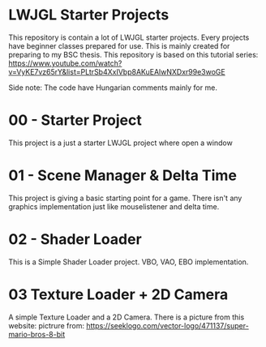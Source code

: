 # LWJGL Starter Projects

This repository is contain a lot of LWJGL starter projects. Every projects have beginner classes prepared for use. This is mainly created for preparing to my BSC thesis. This repository is based on this tutorial series: https://www.youtube.com/watch?v=VyKE7vz65rY&list=PLtrSb4XxIVbp8AKuEAlwNXDxr99e3woGE  

Side note: The code have Hungarian comments mainly for me.


# 00 - Starter Project
This project is a just a starter LWJGL project where open a window 

# 01 - Scene Manager & Delta Time
This project is giving a basic starting point for a game. There isn't any graphics implementation just like mouselistener and delta time.

# 02 - Shader Loader
This is a Simple Shader Loader project. VBO, VAO, EBO implementation.

# 03 Texture Loader + 2D Camera
A simple Texture Loader and a 2D Camera. There is a picture from this website: pictrure from: https://seeklogo.com/vector-logo/471137/super-mario-bros-8-bit
